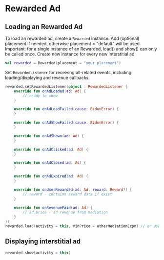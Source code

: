 # Rewarded Ad

## Loading an Rewarded Ad

To load an rewarded ad, create a `Rewarded` instance. Add (optional) placement if needed, otherwise placement = "default" will be used.
Important: for a single instance of an Rewarded, load() and show() can only be called once. Create new instance for every new interstitial ad.

```kotlin
val rewarded = Rewarded(placement = "your_placement")
```

Set `RewardedListener` for receiving all-related events, including loading/displaying and revenue callbacks.

```kotlin
rewarded.setRewardedListener(object : RewardedListener {
    override fun onAdLoaded(ad: Ad) {
        // ready to show
    }

    override fun onAdLoadFailed(cause: BidonError) {
    }

    override fun onAdShowFailed(cause: BidonError) {
    }

    override fun onAdShown(ad: Ad) {
    }

    override fun onAdClicked(ad: Ad) {
    }

    override fun onAdClosed(ad: Ad) {
    }

    override fun onAdExpired(ad: Ad) {
    }

    override fun onUserRewarded(ad: Ad, reward: Reward?) {
        // reward - contains reward data if exist
    }
    
    override fun onRevenuePaid(ad: Ad) {
        // ad.price - ad revenue from mediation
    }
})
rewarded.load(activity = this, minPrice = otherMediationEcpm) // or use DefaultMinPrice
```

## Displaying interstitial ad

```kotlin
rewarded.show(activity = this)
```